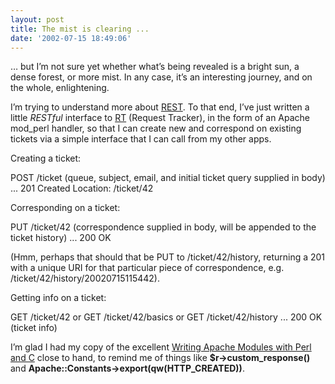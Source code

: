 ```yaml
---
layout: post
title: The mist is clearing ...
date: '2002-07-15 18:49:06'
---
```



… but I’m not sure yet whether what’s being revealed is a bright sun, a dense forest, or more mist. In any case, it’s an interesting journey, and on the whole, enlightening.

I’m trying to understand more about [REST](http://internet.conveyor.com/RESTwiki/moin.cgi/FrontPage "The REST Wiki's front page"). To that end, I’ve just written a little *RESTful* interface to [RT](http://www.fsck.com/projects/rt/ "RT: Request Tracker") (Request Tracker), in the form of an Apache mod_perl handler, so that I can create new and correspond on existing tickets via a simple interface that I can call from my other apps.

Creating a ticket:

POST /ticket (queue, subject, email, and initial ticket query supplied in body) ... 201 Created Location: /ticket/42

Corresponding on a ticket:

PUT /ticket/42 (correspondence supplied in body, will be appended to the ticket history) ... 200 OK

(Hmm, perhaps that should that be PUT to /ticket/42/history, returning a 201 with a unique URI for that particular piece of correspondence, e.g. /ticket/42/history/20020715115442).

Getting info on a ticket:

GET /ticket/42 or GET /ticket/42/basics or GET /ticket/42/history ... 200 OK (ticket info)

I’m glad I had my copy of the excellent [Writing Apache Modules with Perl and C](http://www.oreilly.com/catalog/wrapmod/ "Book's home on O'Reilly") close to hand, to remind me of things like **$r->custom_response()** and **Apache::Constants->export(qw(HTTP_CREATED))**.


